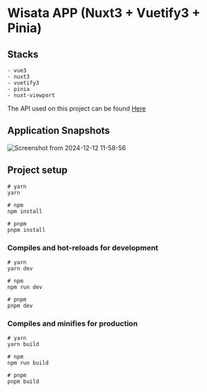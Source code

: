 # Wisata APP (Nuxt3 + Vuetify3 + Pinia)

## Stacks

```
- vue3
- nuxt3
- vuetify3
- pinia
- nuxt-viewport
```

The API used on this project can be found <a href="https://wisata-app-clone-flax.vercel.app/" target="_blank">Here</a>

## Application Snapshots
![Screenshot from 2024-12-12 11-58-56](https://github.com/user-attachments/assets/68501d12-f9c2-4679-a39d-910e5ba9c546)


## Project setup

```
# yarn
yarn

# npm
npm install

# pnpm
pnpm install
```

### Compiles and hot-reloads for development

```
# yarn
yarn dev

# npm
npm run dev

# pnpm
pnpm dev
```

### Compiles and minifies for production

```
# yarn
yarn build

# npm
npm run build

# pnpm
pnpm build
```
